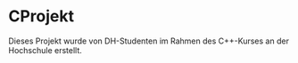 CProjekt
========

Dieses Projekt wurde von DH-Studenten im Rahmen des C++-Kurses an der Hochschule erstellt.

